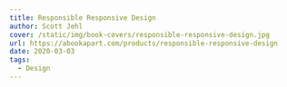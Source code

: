 ```yaml
---
title: Responsible Responsive Design
author: Scott Jehl 
cover: /static/img/book-covers/responsible-responsive-design.jpg
url: https://abookapart.com/products/responsible-responsive-design
date: 2020-03-03
tags:
  - Design
---
```

